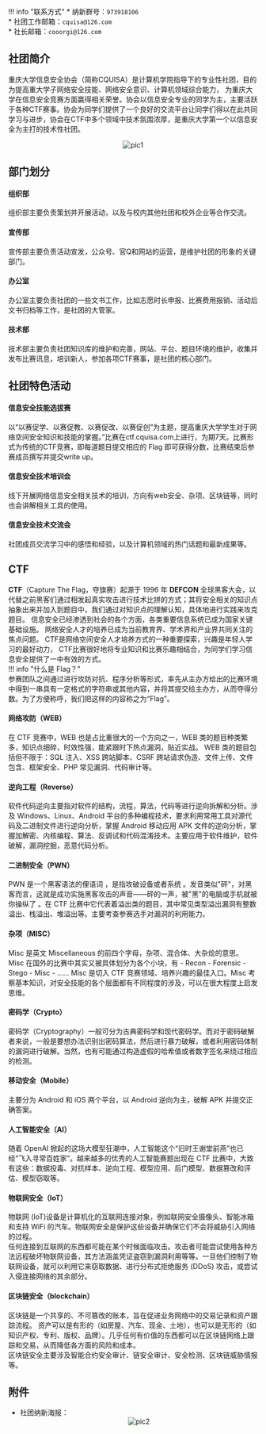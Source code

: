 !!! info "联系方式"
    * 纳新群号：`973918106`  
    * 社团工作邮箱：`cquisa@126.com`  
    * 社长邮箱：`cooorgi@126.com`  

## 社团简介  
重庆大学信息安全协会（简称CQUISA）是计算机学院指导下的专业性社团，目的为提高重大学子网络安全技能、网络安全意识、计算机领域综合能力， 为重庆大学在信息安全竞赛方面赢得相关荣誉。协会以信息安全专业的同学为主，主要活跃于各种CTF赛事。协会为同学们提供了一个良好的交流平台让同学们得以在此共同学习与进步，协会在CTF中多个领域中技术氛围浓厚，是重庆大学第一个以信息安全为主打的技术性社团。  
<center><img src="../../resourses/社团_科学技术协会_信息安全协会_001.png" alt="pic1"></center>  

## 部门划分  
#### 组织部  
组织部主要负责策划并开展活动，以及与校内其他社团和校外企业等合作交流。  
#### 宣传部  
宣传部主要负责活动宣发，公众号、官Q和网站的运营，是维护社团的形象的关键部门。  
#### 办公室  
办公室主要负责社团的一些文书工作，比如志愿时长申报、比赛费用报销、活动后文书归档等工作，是社团的大管家。  
#### 技术部  
技术部主要负责社团知识库的维护和完善，网站、平台、题目环境的维护，收集并发布比赛讯息，培训新人，参加各项CTF赛事，是社团的核心部门。  

## 社团特色活动  
#### 信息安全技能选拔赛  
以“以赛促学、以赛促教、以赛促改、以赛促创”为主题，提高重庆大学学生对于网络空间安全知识和技能的掌握。”比赛在ctf.cquisa.com上进行，为期7天。比赛形式为传统的CTF竞赛，即每道题目提交相应的 Flag 即可获得分数，比赛结束后参赛成员撰写并提交write up。  
#### 信息安全技术培训会  
线下开展网络信息安全相关技术的培训，方向有web安全、杂项、区块链等，同时也会讲解相关工具的使用。  
#### 信息安全技术交流会  
社团成员交流学习中的感悟和经验，以及计算机领域的热门话题和最新成果等。  

## CTF  
**CTF**（Capture The Flag，夺旗赛）起源于 1996 年 **DEFCON** 全球黑客大会，以代替之前黑客们通过相发起真实攻击进行技术比拼的方式；其将安全相关的知识点抽象出来并加入到题目中，我们通过对知识点的理解认知，具体地进行实践来攻克题目。 信息安全已经渗透到社会的各个方面，各类重要信息系统已成为国家关键基础设施。 网络安全人才的培养已成为当前教育界、学术界和产业界共同关注的焦点问题。 CTF是网络空间安全人才培养方式的一种重要探索，兴趣是年轻人学习的最好动力， CTF比赛很好地将专业知识和比赛乐趣相结合，为同学们学习信息安全提供了一中有效的方式。  
!!! info "什么是 Flag？"  
    参赛团队之间通过进行攻防对抗、程序分析等形式，率先从主办方给出的比赛环境中得到一串具有一定格式的字符串或其他内容，并将其提交给主办方，从而夺得分数。为了方便称呼，我们把这样的内容称之为“Flag”。  
#### 网络攻防（WEB）  
在 CTF 竞赛中，WEB 也是占比重很大的一个方向之一，WEB 类的题目种类繁多，知识点细碎，时效性强，能紧跟时下热点漏洞，贴近实战。 WEB 类的题目包括但不限于：SQL 注入、XSS 跨站脚本、CSRF 跨站请求伪造、文件上传、文件包含、框架安全、PHP 常见漏洞、代码审计等。  
#### 逆向工程（Reverse）  
软件代码逆向主要指对软件的结构，流程，算法，代码等进行逆向拆解和分析。涉及 Windows、Linux、Android 平台的多种编程技术，要求利用常用工具对源代码及二进制文件进行逆向分析，掌握 Android 移动应用 APK 文件的逆向分析，掌握加解密、内核编程、算法、反调试和代码混淆技术。主要应用于软件维护，软件破解，漏洞挖掘，恶意代码分析。  
#### 二进制安全（PWN）  
PWN 是一个黑客语法的俚语词 ，是指攻破设备或者系统 。发音类似"砰"，对黑客而言，这就是成功实施黑客攻击的声音——砰的一声，被"黑"的电脑或手机就被你操纵了 。在 CTF 比赛中它代表着溢出类的题目，其中常见类型溢出漏洞有整数溢出、栈溢出、堆溢出等。主要考查参赛选手对漏洞的利用能力。  
#### 杂项（MISC）  
Misc 是英文 Miscellaneous 的前四个字母，杂项、混合体、大杂烩的意思。 Misc 在国外的比赛中其实又被具体划分为各个小块，有 - Recon - Forensic - Stego - Misc - …… Misc 是切入 CTF 竞赛领域、培养兴趣的最佳入口。Misc 考察基本知识，对安全技能的各个层面都有不同程度的涉及，可以在很大程度上启发思维。  
#### 密码学（Crypto）  
密码学（Cryptography）一般可分为古典密码学和现代密码学。而对于密码破解者来说，一般是要想办法识别出密码算法，然后进行暴力破解，或者利用密码体制的漏洞进行破解。当然，也有可能通过构造虚假的哈希值或者数字签名来绕过相应的检测。  
#### 移动安全（Mobile）  
主要分为 Android 和 iOS 两个平台，以 Android 逆向为主，破解 APK 并提交正确答案。  
#### 人工智能安全（AI）  
随着 OpenAI 掀起的这场大模型狂潮中，人工智能这个“旧时王谢堂前燕”也已经“飞入寻常百姓家”。越来越多的优秀的人工智能赛题出现在 CTF 比赛中，大致有这些：数据投毒、对抗样本、逆向工程、模型应用、后门模型、数据篡改和评估、模型窃取等。  
#### 物联网安全（IoT）  
物联网 (IoT)设备是计算机化的互联网连接对象，例如联网安全摄像头、智能冰箱和支持 WiFi 的汽车。物联网安全是保护这些设备并确保它们不会将威胁引入网络的过程。  
任何连接到互联网的东西都可能在某个时候面临攻击。攻击者可能尝试使用各种方法远程破坏物联网设备，其方法涵盖凭证盗窃到漏洞利用等等。一旦他们控制了物联网设备，就可以利用它来窃取数据、进行分布式拒绝服务 (DDoS) 攻击，或尝试入侵连接网络的其余部分。  
#### 区块链安全（blockchain）  
区块链是一个共享的、不可篡改的账本，旨在促进业务网络中的交易记录和资产跟踪流程。 资产可以是有形的（如房屋、汽车、现金、土地），也可以是无形的（如知识产权、专利、版权、品牌）。几乎任何有价值的东西都可以在区块链网络上跟踪和交易，从而降低各方面的风险和成本。  
区块链安全主要涉及智能合约安全审计、链安全审计、安全检测、区块链威胁情报等。  

## 附件  
- 社团纳新海报：  
    <center><img src="../../resourses/社团_科学技术协会_信息安全协会_002.png" alt="pic2"></center>  
